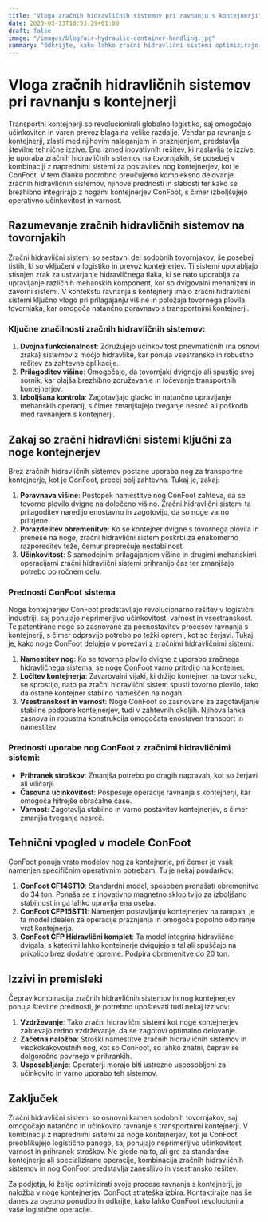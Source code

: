 ```yaml
---
title: "Vloga zračnih hidravličnih sistemov pri ravnanju s kontejnerji"
date: 2025-03-13T18:53:29+01:00
draft: false
image: "/images/blog/air-hydraulic-container-handling.jpg"
summary: "Odkrijte, kako lahko zračni hidravlični sistemi optimizirajo ravnanje s kontejnerji in izboljšajo učinkovitost logističnih operacij."
---
```


# Vloga zračnih hidravličnih sistemov pri ravnanju s kontejnerji

Transportni kontejnerji so revolucionirali globalno logistiko, saj omogočajo učinkoviten in varen prevoz blaga na velike razdalje. Vendar pa ravnanje s kontejnerji, zlasti med njihovim nalaganjem in praznjenjem, predstavlja številne tehnične izzive. Ena izmed inovativnih rešitev, ki naslavlja te izzive, je uporaba zračnih hidravličnih sistemov na tovornjakih, še posebej v kombinaciji z naprednimi sistemi za postavitev nog kontejnerjev, kot je ConFoot. V tem članku podrobno preučujemo kompleksno delovanje zračnih hidravličnih sistemov, njihove prednosti in slabosti ter kako se brezhibno integrirajo z nogami kontejnerjev ConFoot, s čimer izboljšujejo operativno učinkovitost in varnost.

## Razumevanje zračnih hidravličnih sistemov na tovornjakih

Zračni hidravlični sistemi so sestavni del sodobnih tovornjakov, še posebej tistih, ki so vključeni v logistiko in prevoz kontejnerjev. Ti sistemi uporabljajo stisnjen zrak za ustvarjanje hidravličnega tlaka, ki se nato uporablja za upravljanje različnih mehanskih komponent, kot so dvigovalni mehanizmi in zavorni sistemi. V kontekstu ravnanja s kontejnerji imajo zračni hidravlični sistemi ključno vlogo pri prilagajanju višine in položaja tovornega plovila tovornjaka, kar omogoča natančno poravnavo s transportnimi kontejnerji.

### Ključne značilnosti zračnih hidravličnih sistemov:
1. **Dvojna funkcionalnost**: Združujejo učinkovitost pnevmatičnih (na osnovi zraka) sistemov z močjo hidravlike, kar ponuja vsestransko in robustno rešitev za zahtevne aplikacije.
2. **Prilagoditev višine**: Omogočajo, da tovornjaki dvignejo ali spustijo svoj sornik, kar olajša brezhibno združevanje in ločevanje transportnih kontejnerjev.
3. **Izboljšana kontrola**: Zagotavljajo gladko in natančno upravljanje mehanskih operacij, s čimer zmanjšujejo tveganje nesreč ali poškodb med ravnanjem s kontejnerji.

## Zakaj so zračni hidravlični sistemi ključni za noge kontejnerjev

Brez zračnih hidravličnih sistemov postane uporaba nog za transportne kontejnerje, kot je ConFoot, precej bolj zahtevna. Tukaj je, zakaj:

1. **Poravnava višine**: Postopek namestitve nog ConFoot zahteva, da se tovorno plovilo dvigne na določeno višino. Zračni hidravlični sistemi ta prilagoditev naredijo enostavno in zagotovijo, da so noge varno pritrjene.
2. **Porazdelitev obremenitve**: Ko se kontejner dvigne s tovornega plovila in prenese na noge, zračni hidravlični sistem poskrbi za enakomerno razporeditev teže, čemur preprečuje nestabilnost.
3. **Učinkovitost**: S samodejnim prilagajanjem višine in drugimi mehanskimi operacijami zračni hidravlični sistemi prihranijo čas ter zmanjšajo potrebo po ročnem delu.

### Prednosti ConFoot sistema

Noge kontejnerjev ConFoot predstavljajo revolucionarno rešitev v logistični industriji, saj ponujajo neprimerljivo učinkovitost, varnost in vsestranskost. Te patentirane noge so zasnovane za poenostavitev procesov ravnanja s kontejnerji, s čimer odpravijo potrebo po težki opremi, kot so žerjavi. Tukaj je, kako noge ConFoot delujejo v povezavi z zračnimi hidravličnimi sistemi:

1. **Namestitev nog**: Ko se tovorno plovilo dvigne z uporabo zračnega hidravličnega sistema, se noge ConFoot varno pritrdijo na kontejner.
2. **Ločitev kontejnerja**: Zavarovalni vijaki, ki držijo kontejner na tovornjaku, se sprostijo, nato pa zračni hidravlični sistem spusti tovorno plovilo, tako da ostane kontejner stabilno nameščen na nogah.
3. **Vsestranskost in varnost**: Noge ConFoot so zasnovane za zagotavljanje stabilne podpore kontejnerjev, tudi v zahtevnih okoljih. Njihova lahka zasnova in robustna konstrukcija omogočata enostaven transport in namestitev.

### Prednosti uporabe nog ConFoot z zračnimi hidravličnimi sistemi:
- **Prihranek stroškov**: Zmanjša potrebo po dragih napravah, kot so žerjavi ali viličarji.
- **Časovna učinkovitost**: Pospešuje operacije ravnanja s kontejnerji, kar omogoča hitrejše obračalne čase.
- **Varnost**: Zagotavlja stabilno in varno postavitev kontejnerjev, s čimer zmanjša tveganje nesreč.

## Tehnični vpogled v modele ConFoot

ConFoot ponuja vrsto modelov nog za kontejnerje, pri čemer je vsak namenjen specifičnim operativnim potrebam. Tu je nekaj poudarkov:

1. **ConFoot CF14ST10**: Standardni model, sposoben prenašati obremenitve do 34 ton. Ponaša se z inovativno magnetno sklopitvijo za izboljšano stabilnost in ga lahko upravlja ena oseba.
2. **ConFoot CFP15ST11**: Namenjen postavljanju kontejnerjev na rampah, je ta model idealen za operacije praznjenja in omogoča popolno odpiranje vrat kontejnerja.
3. **ConFoot CFP Hidravlični komplet**: Ta model integrira hidravlične dvigala, s katerimi lahko kontejnerje dvigujejo s tal ali spuščajo na prikolico brez dodatne opreme. Podpira obremenitve do 20 ton.

## Izzivi in premisleki

Čeprav kombinacija zračnih hidravličnih sistemov in nog kontejnerjev ponuja številne prednosti, je potrebno upoštevati tudi nekaj izzivov:

1. **Vzdrževanje**: Tako zračni hidravlični sistemi kot noge kontejnerjev zahtevajo redno vzdrževanje, da se zagotovi optimalno delovanje.
2. **Začetna naložba**: Stroški namestitve zračnih hidravličnih sistemov in visokokakovostnih nog, kot so ConFoot, so lahko znatni, čeprav se dolgoročno povrnejo v prihrankih.
3. **Usposabljanje**: Operaterji morajo biti ustrezno usposobljeni za učinkovito in varno uporabo teh sistemov.

## Zaključek

Zračni hidravlični sistemi so osnovni kamen sodobnih tovornjakov, saj omogočajo natančno in učinkovito ravnanje s transportnimi kontejnerji. V kombinaciji z naprednimi sistemi za noge kontejnerjev, kot je ConFoot, preoblikujejo logistično panogo, saj ponujajo neprimerljivo učinkovitost, varnost in prihranek stroškov. Ne glede na to, ali gre za standardne kontejnerje ali specializirane operacije, kombinacija zračnih hidravličnih sistemov in nog ConFoot predstavlja zanesljivo in vsestransko rešitev.

Za podjetja, ki želijo optimizirati svoje procese ravnanja s kontejnerji, je naložba v noge kontejnerjev ConFoot strateška izbira. Kontaktirajte nas še danes za osebno ponudbo in odkrijte, kako lahko ConFoot revolucionira vaše logistične operacije.